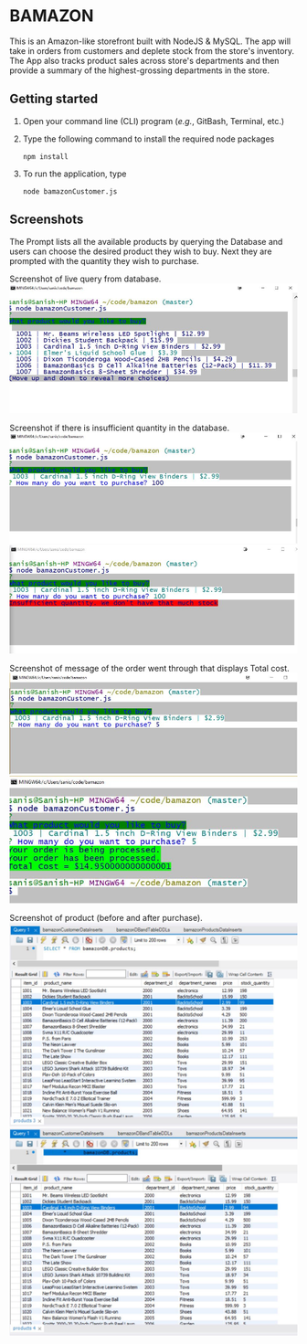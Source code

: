# BAMAZON 
This is an Amazon-like storefront built with NodeJS &amp; MySQL. The app will take in orders from customers and deplete stock from the store's inventory. The App also tracks product sales across store's departments and then provide a summary of the highest-grossing departments in the store.

## Getting started

1. Open your command line (CLI) program (*e.g.*, GitBash, Terminal, etc.)

2. Type the following command to install the required node packages

    ```
    npm install
    ```

3. To run the application, type 

    ```
    node bamazonCustomer.js
    ```

## Screenshots
The Prompt lists all the available products by querying the Database and users can choose the desired product they wish to buy. Next they are prompted with the quantity they wish to purchase.

Screenshot of live query from database. 
![Image](https://github.com/sanishj/bamazon/blob/master/screenshots/liveQueryFromDB.JPG)

Screenshot if there is insufficient quantity in the database. 
![Image](https://github.com/sanishj/bamazon/blob/master/screenshots/tooMuchQty_100.JPG)
![Image](https://github.com/sanishj/bamazon/blob/master/screenshots/insufficientStockMsg.JPG)

Screenshot of message of the order went through that displays Total cost.
![Image](https://github.com/sanishj/bamazon/blob/master/screenshots/Qty_5.JPG)
![Image](https://github.com/sanishj/bamazon/blob/master/screenshots/ordered.JPG)

Screenshot of product (before and after purchase).
![Image](https://github.com/sanishj/bamazon/blob/master/screenshots/dbBeforePurchase.JPG)
![Image](https://github.com/sanishj/bamazon/blob/master/screenshots/dbAfterPurchase.JPG)
